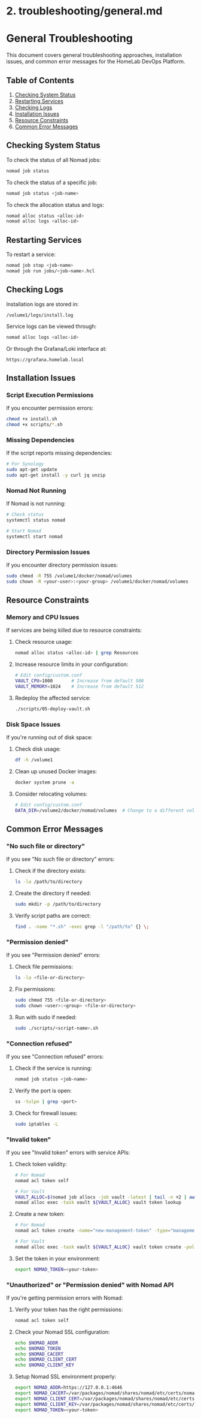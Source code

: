 # 2. troubleshooting/general.md
# General Troubleshooting

This document covers general troubleshooting approaches, installation issues, and common error messages for the HomeLab DevOps Platform.

## Table of Contents

1. [Checking System Status](#checking-system-status)
2. [Restarting Services](#restarting-services)
3. [Checking Logs](#checking-logs)
4. [Installation Issues](#installation-issues)
5. [Resource Constraints](#resource-constraints)
6. [Common Error Messages](#common-error-messages)

## Checking System Status

To check the status of all Nomad jobs:

```bash
nomad job status
```

To check the status of a specific job:

```bash
nomad job status <job-name>
```

To check the allocation status and logs:

```bash
nomad alloc status <alloc-id>
nomad alloc logs <alloc-id>
```

## Restarting Services

To restart a service:

```bash
nomad job stop <job-name>
nomad job run jobs/<job-name>.hcl
```

## Checking Logs

Installation logs are stored in:

```
/volume1/logs/install.log
```

Service logs can be viewed through:

```bash
nomad alloc logs <alloc-id>
```

Or through the Grafana/Loki interface at:

```
https://grafana.homelab.local
```

## Installation Issues

### Script Execution Permissions

If you encounter permission errors:

```bash
chmod +x install.sh
chmod +x scripts/*.sh
```

### Missing Dependencies

If the script reports missing dependencies:

```bash
# For Synology
sudo apt-get update
sudo apt-get install -y curl jq unzip
```

### Nomad Not Running

If Nomad is not running:

```bash
# Check status
systemctl status nomad

# Start Nomad
systemctl start nomad
```

### Directory Permission Issues

If you encounter directory permission issues:

```bash
sudo chmod -R 755 /volume1/docker/nomad/volumes
sudo chown -R <your-user>:<your-group> /volume1/docker/nomad/volumes
```

## Resource Constraints

### Memory and CPU Issues

If services are being killed due to resource constraints:

1. Check resource usage:
   ```bash
   nomad alloc status <alloc-id> | grep Resources
   ```

2. Increase resource limits in your configuration:
   ```bash
   # Edit config/custom.conf
   VAULT_CPU=1000       # Increase from default 500
   VAULT_MEMORY=1024    # Increase from default 512
   ```

3. Redeploy the affected service:
   ```bash
   ./scripts/05-deploy-vault.sh
   ```

### Disk Space Issues

If you're running out of disk space:

1. Check disk usage:
   ```bash
   df -h /volume1
   ```

2. Clean up unused Docker images:
   ```bash
   docker system prune -a
   ```

3. Consider relocating volumes:
   ```bash
   # Edit config/custom.conf
   DATA_DIR=/volume2/docker/nomad/volumes  # Change to a different volume
   ```

## Common Error Messages

### "No such file or directory"

If you see "No such file or directory" errors:

1. Check if the directory exists:
   ```bash
   ls -la /path/to/directory
   ```

2. Create the directory if needed:
   ```bash
   sudo mkdir -p /path/to/directory
   ```

3. Verify script paths are correct:
   ```bash
   find . -name "*.sh" -exec grep -l "/path/to" {} \;
   ```

### "Permission denied"

If you see "Permission denied" errors:

1. Check file permissions:
   ```bash
   ls -la <file-or-directory>
   ```

2. Fix permissions:
   ```bash
   sudo chmod 755 <file-or-directory>
   sudo chown <user>:<group> <file-or-directory>
   ```

3. Run with sudo if needed:
   ```bash
   sudo ./scripts/<script-name>.sh
   ```

### "Connection refused"

If you see "Connection refused" errors:

1. Check if the service is running:
   ```bash
   nomad job status <job-name>
   ```

2. Verify the port is open:
   ```bash
   ss -tulpn | grep <port>
   ```

3. Check for firewall issues:
   ```bash
   sudo iptables -L
   ```

### "Invalid token"

If you see "Invalid token" errors with service APIs:

1. Check token validity:
   ```bash
   # For Nomad
   nomad acl token self
   
   # For Vault
   VAULT_ALLOC=$(nomad job allocs -job vault -latest | tail -n +2 | awk '{print $1}')
   nomad alloc exec -task vault ${VAULT_ALLOC} vault token lookup
   ```

2. Create a new token:
   ```bash
   # For Nomad
   nomad acl token create -name="new-management-token" -type="management"
   
   # For Vault
   nomad alloc exec -task vault ${VAULT_ALLOC} vault token create -policy=<policy-name>
   ```

3. Set the token in your environment:
   ```bash
   export NOMAD_TOKEN=<your-token>
   ```

### "Unauthorized" or "Permission denied" with Nomad API

If you're getting permission errors with Nomad:

1. Verify your token has the right permissions:
   ```bash
   nomad acl token self
   ```

2. Check your Nomad SSL configuration:
   ```bash
   echo $NOMAD_ADDR
   echo $NOMAD_TOKEN
   echo $NOMAD_CACERT
   echo $NOMAD_CLIENT_CERT
   echo $NOMAD_CLIENT_KEY
   ```

3. Setup Nomad SSL environment properly:
   ```bash
   export NOMAD_ADDR=https://127.0.0.1:4646
   export NOMAD_CACERT=/var/packages/nomad/shares/nomad/etc/certs/nomad-ca.pem
   export NOMAD_CLIENT_CERT=/var/packages/nomad/shares/nomad/etc/certs/nomad-cert.pem
   export NOMAD_CLIENT_KEY=/var/packages/nomad/shares/nomad/etc/certs/nomad-key.pem
   export NOMAD_TOKEN=<your-token>
   ```